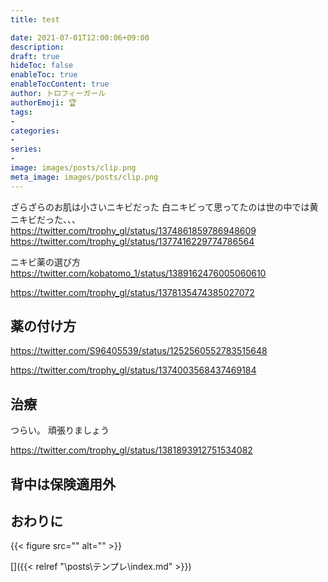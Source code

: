 ```yaml
---
title: test

date: 2021-07-01T12:00:06+09:00
description: 
draft: true
hideToc: false
enableToc: true
enableTocContent: true
author: トロフィーガール
authorEmoji: 🏆
tags:
- 
categories:
- 
series:
- 
image: images/posts/clip.png
meta_image: images/posts/clip.png
---
```


ざらざらのお肌は小さいニキビだった
白ニキビって思ってたのは世の中では黄ニキビだった、、、
https://twitter.com/trophy_gl/status/1374861859786948609
https://twitter.com/trophy_gl/status/1377416229774786564

ニキビ薬の選び方
https://twitter.com/kobatomo_1/status/1389162476005060610

https://twitter.com/trophy_gl/status/1378135474385027072

## 薬の付け方
https://twitter.com/S96405539/status/1252560552783515648

https://twitter.com/trophy_gl/status/1374003568437469184

## 治療
つらい。
頑張りましょう

https://twitter.com/trophy_gl/status/1381893912751534082

## 背中は保険適用外

## おわりに
{{< figure src="" alt="" >}}

[]({{< relref "\posts\テンプレ\index.md" >}})